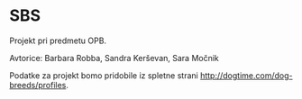 # SBS
Projekt pri predmetu OPB.

Avtorice: Barbara Robba,
          Sandra Kerševan,
          Sara Močnik

Podatke za projekt bomo pridobile iz spletne strani http://dogtime.com/dog-breeds/profiles.
